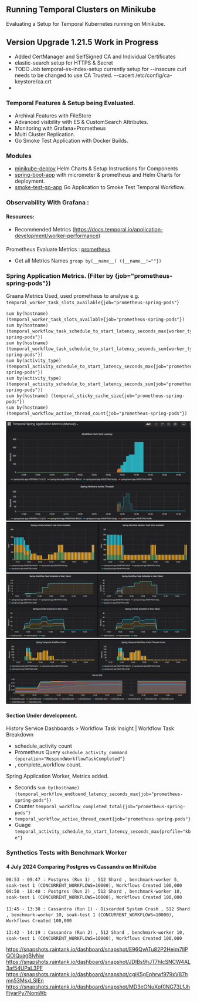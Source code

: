 ## Running Temporal Clusters on Minikube
 Evaluating a Setup for Temporal Kubernetes running on Minikube. 


## Version Upgrade 1.21.5 Work in Progress
 - Added CertManager and SelfSigned CA and Individual Certificates
 - elastic-search setup for HTTPS & Secret
 - TODO Job temporal-es-index-setup currently setup for --insecure curl needs to be changed to use CA Trusted. --cacert /etc/config/ca-keystore/ca.crt
 - 


### Temporal Features & Setup being Evaluated.  
 - Archival Features with FileStore
 - Advanced visibility with ES & CustomSearch Attributes.
 - Monitoring with Grafana+Prometheus  
 - Multi Cluster Replication.
 - Go Smoke Test Application with Docker Builds.

### Modules
 - [minikube-deploy](minikube-deploy/) Helm Charts & Setup Instructions for Components
 - [spring-boot-app](spring-boot-app/README.md) with micrometer & prometheus and Helm Charts for deployment.
 - [smoke-test-go-app](smoke-test-go-app) Go Application to Smoke Test Temporal Workflow.

### Observability With Grafana :

#### Resources:
 - Recommended Metrics (https://docs.temporal.io/application-development/worker-performance)

####
Prometheus Evaluate Metrics :
[prometheus](http://192.168.1.205:18080/graph?g0.expr=&g0.tab=1&g0.stacked=0&g0.show_exemplars=0&g0.range_input=1h)
- Get all Metrics Names ```group by(__name__) ({__name__!=""})```
### Spring Application Metrics. (Filter by {job="prometheus-spring-pods"})
Graana Metrics Used, used prometheus to analyse e.g. ```temporal_worker_task_slots_available{job="prometheus-spring-pods"}```
```
sum by(hostname) (temporal_worker_task_slots_available{job="prometheus-spring-pods"})
sum by(hostname) (temporal_workflow_task_schedule_to_start_latency_seconds_max{worker_type="WorkflowWorker",job="prometheus-spring-pods"})
sum by(hostname) (temporal_workflow_task_schedule_to_start_latency_seconds_sum{worker_type="WorkflowWorker",job="prometheus-spring-pods"})
sum by(activity_type) (temporal_activity_schedule_to_start_latency_seconds_max{job="prometheus-spring-pods"})
sum by(activity_type) (temporal_activity_schedule_to_start_latency_seconds_sum{job="prometheus-spring-pods"})
sum by(hostname) (temporal_sticky_cache_size{job="prometheus-spring-pods"})
sum by(hostname) (temporal_workflow_active_thread_count{job="prometheus-spring-pods"})
```

![grafana-temporal-worker.png](grafana-temporal-worker.png "grafana-temporal-worker.png")
![grafana-temporal-worker-slots.png](grafana-temporal-worker-slots.png "grafana-temporal-worker-slots.png")
![grafana-temporal-schedule-to-starts.png](grafana-temporal-schedule-to-starts.png "grafana-temporal-schedule-to-starts.png")
![grafana-temporal-cache-actiive-thread.png](grafana-temporal-cache-actiive-thread.png "grafana-temporal-cache-actiive-thread.png")

#### Section Under development.

History Service Dashboards > Workflow Task Insight | Workflow Task Breakdown
 - schedule_activity count 
 - Prometheus Query ```schedule_activity_command {operation="RespondWorkflowTaskCompleted"}```
 - , complete_workflow count.
 
 Spring Application Worker, Metrics added.  
 - Seconds ```sum by(hostname)(temporal_workflow_endtoend_latency_seconds_max{job="prometheus-spring-pods"})```
 - Counter ```temporal_workflow_completed_total{job="prometheus-spring-pods"}```
 - ```temporal_workflow_active_thread_count{job="prometheus-spring-pods"}```
 - Guage ```temporal_activity_schedule_to_start_latency_seconds_max{profile="kbe"}```

 ### Synthetics Tests with Benchmark Worker 
 #### 4 July 2024 Comparing Postgres vs Cassandra on MiniKube

```shell
08:53 - 09:47 : Postgres (Run 1) , 512 Shard , benchmark-worker 5, soak-test 1 (CONCURRENT_WORKFLOWS=10000), Workflows Created 100,000 
09:50 - 10:40 : Postgres (Run 2) , 512 Shard , benchmark-worker 10, soak-test 1 (CONCURRENT_WORKFLOWS=10000), Workflows Created 100,000 

11:45 - 13:38 : Cassandra (Run 1) - Discarded System Crash , 512 Shard , benchmark-worker 10, soak-test 1 (CONCURRENT_WORKFLOWS=10000), Workflows Created 100,000 

13:42 - 14:19 : Cassandra (Run 2) , 512 Shard , benchmark-worker 10, soak-test 1 (CONCURRENT_WORKFLOWS=10000), Workflows Created 100,000 
```

https://snapshots.raintank.io/dashboard/snapshot/E96QvATu82P2Heim7IlPQOIQuagBIyNw 
https://snapshots.raintank.io/dashboard/snapshot/JDIBs9hJT7hIcSNCW4AL3af54UPaL3PF 
https://snapshots.raintank.io/dashboard/snapshot/cgiK5gEphrwf979xV87hmn53MsxLSIEn 
https://snapshots.raintank.io/dashboard/snapshot/MD3eONuXof0NG73LfJhFiyarPy7NomWb 
